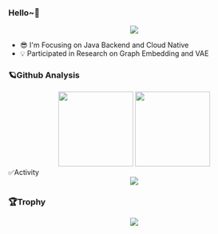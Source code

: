 ### Hello~👋
<div align="center">
  <img src="https://komarev.com/ghpvc/?username=benym&style=flat-square&color=orange" />
</div>

- 😎 I'm Focusing on Java Backend and Cloud Native
- 💡 Participated in Research on Graph Embedding and VAE

### 🪐Github Analysis
<div align="center">
<img height="150px" src="https://github-readme-stats.vercel.app/api?username=benym&show_icons=true" />
<img height="150px" src="https://streak-stats.demolab.com/?user=benym" />
</div

### ✅Activity
<div align="center">
<img src="https://github-readme-activity-graph.cyclic.app/graph?username=benym&theme=xcode" />
</div>

### 🏆Trophy
<div align="center">
  <img src="https://github-profile-trophy.vercel.app/?username=benym&theme=onedark" />
</div
